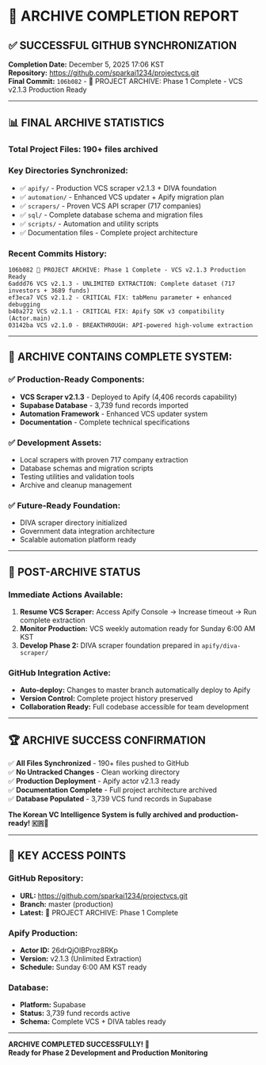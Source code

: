 # 🎉 **ARCHIVE COMPLETION REPORT**

## ✅ **SUCCESSFUL GITHUB SYNCHRONIZATION**

**Completion Date:** December 5, 2025 17:06 KST  
**Repository:** https://github.com/sparkai1234/projectvcs.git  
**Final Commit:** `106b082` - 📁 PROJECT ARCHIVE: Phase 1 Complete - VCS v2.1.3 Production Ready

---

## 📊 **FINAL ARCHIVE STATISTICS**

### **Total Project Files:** 190+ files archived
### **Key Directories Synchronized:**
- ✅ `apify/` - Production VCS scraper v2.1.3 + DIVA foundation
- ✅ `automation/` - Enhanced VCS updater + Apify migration plan
- ✅ `scrapers/` - Proven VCS API scraper (717 companies)
- ✅ `sql/` - Complete database schema and migration files
- ✅ `scripts/` - Automation and utility scripts
- ✅ Documentation files - Complete project architecture

### **Recent Commits History:**
```
106b082 📁 PROJECT ARCHIVE: Phase 1 Complete - VCS v2.1.3 Production Ready
6addd76 VCS v2.1.3 - UNLIMITED EXTRACTION: Complete dataset (717 investors + 3689 funds)
ef3eca7 VCS v2.1.2 - CRITICAL FIX: tabMenu parameter + enhanced debugging
b40a272 VCS v2.1.1 - CRITICAL FIX: Apify SDK v3 compatibility (Actor.main)
03142ba VCS v2.1.0 - BREAKTHROUGH: API-powered high-volume extraction
```

---

## 🎯 **ARCHIVE CONTAINS COMPLETE SYSTEM:**

### **✅ Production-Ready Components:**
- **VCS Scraper v2.1.3** - Deployed to Apify (4,406 records capability)
- **Supabase Database** - 3,739 fund records imported
- **Automation Framework** - Enhanced VCS updater system
- **Documentation** - Complete technical specifications

### **✅ Development Assets:**
- Local scrapers with proven 717 company extraction
- Database schemas and migration scripts  
- Testing utilities and validation tools
- Archive and cleanup management

### **✅ Future-Ready Foundation:**
- DIVA scraper directory initialized
- Government data integration architecture
- Scalable automation platform ready

---

## 🚀 **POST-ARCHIVE STATUS**

### **Immediate Actions Available:**
1. **Resume VCS Scraper:** Access Apify Console → Increase timeout → Run complete extraction
2. **Monitor Production:** VCS weekly automation ready for Sunday 6:00 AM KST
3. **Develop Phase 2:** DIVA scraper foundation prepared in `apify/diva-scraper/`

### **GitHub Integration Active:**
- **Auto-deploy:** Changes to master branch automatically deploy to Apify
- **Version Control:** Complete project history preserved
- **Collaboration Ready:** Full codebase accessible for team development

---

## 🏆 **ARCHIVE SUCCESS CONFIRMATION**

✅ **All Files Synchronized** - 190+ files pushed to GitHub  
✅ **No Untracked Changes** - Clean working directory  
✅ **Production Deployment** - Apify actor v2.1.3 ready  
✅ **Documentation Complete** - Full project architecture archived  
✅ **Database Populated** - 3,739 VCS fund records in Supabase  

**The Korean VC Intelligence System is fully archived and production-ready! 🇰🇷💼**

---

## 📍 **KEY ACCESS POINTS**

### **GitHub Repository:**
- **URL:** https://github.com/sparkai1234/projectvcs.git
- **Branch:** master (production)
- **Latest:** 📁 PROJECT ARCHIVE: Phase 1 Complete

### **Apify Production:**
- **Actor ID:** 26drQjOlBProz8RKp
- **Version:** v2.1.3 (Unlimited Extraction)
- **Schedule:** Sunday 6:00 AM KST ready

### **Database:**
- **Platform:** Supabase
- **Status:** 3,739 fund records active
- **Schema:** Complete VCS + DIVA tables ready

---

**ARCHIVE COMPLETED SUCCESSFULLY! 🎉**  
**Ready for Phase 2 Development and Production Monitoring** 
